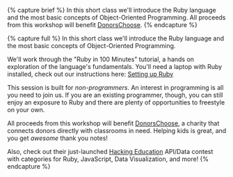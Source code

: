 {% capture brief %}
In this short class we'll introduce the Ruby language and the most basic concepts of Object-Oriented Programming.  All proceeds from this workshop will benefit [DonorsChoose](http://donorschoose.org).
{% endcapture %}

{% capture full %}
In this short class we'll introduce the Ruby language and the most basic concepts of Object-Oriented Programming.

We'll work through the "Ruby in 100 Minutes" tutorial, a hands on exploration of the language's fundamentals.  You'll need a laptop with Ruby installed, check out our instructions here: [Setting up Ruby](/resources/general/environment/)

This session is built for *non-programmers*.  An interest in programming is all you need to join us.  If you are an existing programmer, though, you can still enjoy an exposure to Ruby and there are plenty of opportunities to freestyle on your own.

All proceeds from this workshop will benefit [DonorsChoose](http://donorschoose.org), a charity that connects donors directly with classrooms in need.  Helping kids is great, and you get *awesome* thank you notes!

Also, check out their just-launched [Hacking Education](http://www.donorschoose.org/hacking-education) API/Data contest with categories for Ruby, JavaScript, Data Visualization, and more!
{% endcapture %}
